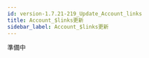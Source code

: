 ```yaml
---
id: version-1.7.21-219_Update_Account_links
title: Account_$links更新
sidebar_label: Account_$links更新
---
```



準備中


